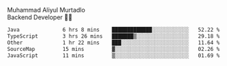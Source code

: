 Muhammad Aliyul Murtadlo
<br>
Backend Developer 👨‍💻
<br>
<!--START_SECTION:waka-->

```txt
Java              6 hrs 8 mins    █████████████░░░░░░░░░░░░   52.22 %
TypeScript        3 hrs 26 mins   ███████▒░░░░░░░░░░░░░░░░░   29.18 %
Other             1 hr 22 mins    ███░░░░░░░░░░░░░░░░░░░░░░   11.64 %
SourceMap         15 mins         ▓░░░░░░░░░░░░░░░░░░░░░░░░   02.26 %
JavaScript        11 mins         ▒░░░░░░░░░░░░░░░░░░░░░░░░   01.69 %
```

<!--END_SECTION:waka-->
